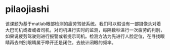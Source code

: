 # pilaojiashi
该课题为基于matlab眼部检测的疲劳驾驶系统。我们可以假设有一部摄像头对着大巴司机或者或者司机，对司机进行实时的监测，每隔数秒进行一次疲劳的判别，如果说疲劳驾驶则进行报警或者提示司机。检测方法为先进行人脸定位，在寻找眼睛再去判别眼睛属于睁开还是闭住。去统计闭眼的频率。
